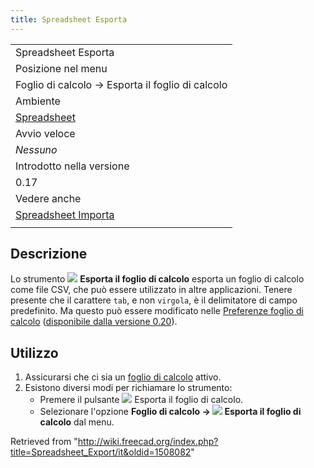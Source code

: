 ```yaml
---
title: Spreadsheet Esporta
---
```

|  |
| --- |
| Spreadsheet Esporta |
| Posizione nel menu |
| Foglio di calcolo → Esporta il foglio di calcolo |
| Ambiente |
| [Spreadsheet](/Spreadsheet_Workbench/it "Spreadsheet Workbench/it") |
| Avvio veloce |
| *Nessuno* |
| Introdotto nella versione |
| 0.17 |
| Vedere anche |
| [Spreadsheet Importa](/Spreadsheet_Import/it "Spreadsheet Import/it") |
|  |

## Descrizione

Lo strumento ![](/images/Spreadsheet_Export.svg) **Esporta il foglio di calcolo** esporta un foglio di calcolo come file CSV, che può essere utilizzato in altre applicazioni. Tenere presente che il carattere `tab`, e non `virgola`, è il delimitatore di campo predefinito. Ma questo può essere modificato nelle [Preferenze foglio di calcolo](/Spreadsheet_Preferences/it "Spreadsheet Preferences/it") ([disponibile dalla versione 0.20](/Release_notes_0.20/it "Release notes 0.20/it")).

## Utilizzo

1. Assicurarsi che ci sia un [foglio di calcolo](/Spreadsheet_CreateSheet/it "Spreadsheet CreateSheet/it") attivo.
2. Esistono diversi modi per richiamare lo strumento:
   * Premere il pulsante ![](/images/Spreadsheet_Export.svg) Esporta il foglio di calcolo.
   * Selezionare l'opzione **Foglio di calcolo → ![](/images/Spreadsheet_Export.svg) Esporta il foglio di calcolo** dal menu.

Retrieved from "<http://wiki.freecad.org/index.php?title=Spreadsheet_Export/it&oldid=1508082>"